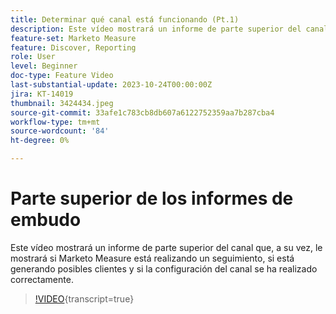 ```yaml
---
title: Determinar qué canal está funcionando (Pt.1)
description: Este vídeo mostrará un informe de parte superior del canal que, a su vez, le mostrará si Marketo Measure está realizando un seguimiento, si está generando posibles clientes y si la configuración del canal se ha realizado correctamente.
feature-set: Marketo Measure
feature: Discover, Reporting
role: User
level: Beginner
doc-type: Feature Video
last-substantial-update: 2023-10-24T00:00:00Z
jira: KT-14019
thumbnail: 3424434.jpeg
source-git-commit: 33afe1c783cb8db607a6122752359aa7b287cba4
workflow-type: tm+mt
source-wordcount: '84'
ht-degree: 0%

---
```



# Parte superior de los informes de embudo

Este vídeo mostrará un informe de parte superior del canal que, a su vez, le mostrará si Marketo Measure está realizando un seguimiento, si está generando posibles clientes y si la configuración del canal se ha realizado correctamente.

>[!VIDEO](https://video.tv.adobe.com/v/3424434/?learn=on){transcript=true}
